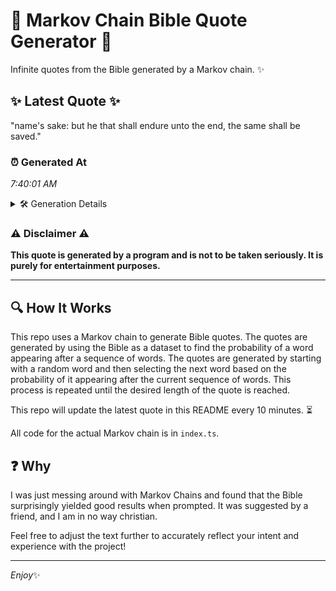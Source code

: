 # 📖 Markov Chain Bible Quote Generator 📖

Infinite quotes from the Bible generated by a Markov chain. ✨

## ✨ Latest Quote ✨
"name's sake: but he that shall endure unto the end, the same shall be saved."

### ⏰ Generated At
*7:40:01 AM*

<details>
    <summary>🛠️ Generation Details</summary>
    <p>
        <strong>🌱 Seed:</strong> name's<br>
        <strong>🔄 Iterations:</strong> 14<br>
        <strong>📜 Context History:</strong><br>[ name's ]: sake:<br>[ name's, sake: ]: but<br>[ name's, sake:, but ]: he<br>[ name's, sake:, but, he ]: that<br>[ name's, sake:, but, he, that ]: shall<br>[ name's, sake:, but, he, that, shall ]: endure<br>[ sake:, but, he, that, shall, endure ]: unto<br>[ but, he, that, shall, endure, unto ]: the<br>[ he, that, shall, endure, unto, the ]: end,<br>[ that, shall, endure, unto, the, end, ]: the<br>[ shall, endure, unto, the, end,, the ]: same<br>[ endure, unto, the, end,, the, same ]: shall<br>[ unto, the, end,, the, same, shall ]: be<br>[ the, end,, the, same, shall, be ]: saved.<br>
    </p>
</details>

### ⚠️ Disclaimer ⚠️
**This quote is generated by a program and is not to be taken seriously. It is purely for entertainment purposes.**

---

## 🔍 How It Works

This repo uses a Markov chain to generate Bible quotes. The quotes are generated by using the Bible as a dataset to find the probability of a word appearing after a sequence of words. The quotes are generated by starting with a random word and then selecting the next word based on the probability of it appearing after the current sequence of words. This process is repeated until the desired length of the quote is reached.

This repo will update the latest quote in this README every 10 minutes. ⏳

All code for the actual Markov chain is in `index.ts`.

## ❓ Why

I was just messing around with Markov Chains and found that the Bible surprisingly yielded good results when prompted. 
It was suggested by a friend, and I am in no way christian.

Feel free to adjust the text further to accurately reflect your intent and experience with the project!

---

*Enjoy*✨
